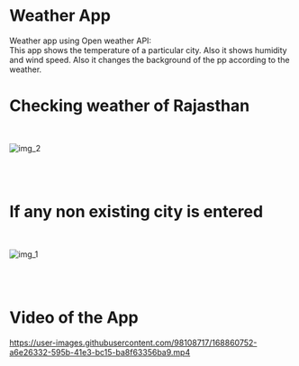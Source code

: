 # Weather App 
Weather app using Open weather API:
<br>
This app shows the temperature of a particular city. Also it shows humidity and wind speed. Also it changes the background of the pp according to the weather.
<br>
# Checking weather of Rajasthan
<br>

![img_2](https://user-images.githubusercontent.com/98108717/168860740-84bcc88b-7790-4603-849e-f67fbab4f9a8.jpeg)

<br><br>
# If any non existing city is entered

<br>

![img_1](https://user-images.githubusercontent.com/98108717/168860746-ffa72f7d-198b-4f8e-b55a-7c64a4dd1638.jpeg)

<br>
<br>

# Video of the App

https://user-images.githubusercontent.com/98108717/168860752-a6e26332-595b-41e3-bc15-ba8f63356ba9.mp4
